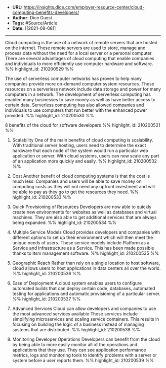 - **URL:** https://insights.dice.com/employer-resource-center/cloud-computing-benefits-developers/
- **Author:** Dice Guest
- **Tags:** #Source/Article
- **Date:** [[2021-08-08]]
---

Cloud computing is the use of a network of remote servers that are hosted on the internet. These remote servers are used to store, manage and process data without the need for a local server or a personal computer. There are several advantages of cloud computing that enable companies and individuals to more efficiently use computer hardware and software. %% highlight_id: 210200529 %%


The use of serverless computer networks has proven to help many companies provide more on-demand computer system resources. These resources on a serverless network include data storage and power for many computers in a network. The development of serverless computing has enabled many businesses to save money as well as have better access to certain data. Serverless computing has also allowed companies and individuals to use computers that run better with the enhanced power provided. %% highlight_id: 210200530 %%


8 benefits of the cloud for software developers %% highlight_id: 210200531 %%


1. Scalability
One of the main benefits of cloud computing is scalability. With traditional server hosting, users need to determine the exact hardware that each node of the system would run a particular web application or server. With cloud systems, users can now scale any part of an application more quickly and easily. %% highlight_id: 210200532 %%


2. Cost
Another benefit of cloud computing systems is that the cost is much less. Companies and users will be able to save money on computing costs as they will not need any upfront investment and will be able to pay as they go to get the resources they need. %% highlight_id: 210200533 %%


3. Quick Provisioning of Resources
Developers are now able to quickly create new environments for websites as well as databases and virtual machines. They are also able to get additional services that are always being expanded. %% highlight_id: 210200534 %%


4. Multiple Service Models
Cloud provides developers and companies with different options to set up their environment which will then meet the unique needs of users. These service models include Platform as a Service and Infrastructure as a Service. This has been made possible thanks to Itsm management software. %% highlight_id: 210200535 %%


5. Geographic Reach
Rather than rely on a single location to host software, cloud allows users to host applications in data centers all over the world. %% highlight_id: 210200536 %%


6. Ease of Deployment
A cloud system enables users to configure automated builds that can deploy certain code, databases, automated testing for applications and automatic provisioning of a particular server. %% highlight_id: 210200537 %%


7. Advanced Services
Cloud can allow developers and companies to use the most advanced services available These services include simplifying microservices and scaling service containers. This results in focusing on building the logic of a business instead of managing systems that are distributed. %% highlight_id: 210200538 %%


8. Monitoring Developer Operations
Developers can benefit from the cloud by being able to more easily monitor all of the operations and applications that they use. They can see application performance metrics, logs and monitoring tools to identify problems with a server or system before a user reports them. %% highlight_id: 210200539 %%

